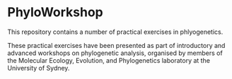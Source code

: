 # PhyloWorkshop
This repository contains a number of practical exercises in phlyogenetics. 

These practical exercises have been presented as part of introductory and advanced workshops on phylogenetic analysis, organised by members of the Molecular Ecology, Evolution, and Phylogenetics laboratory at the University of Sydney.
